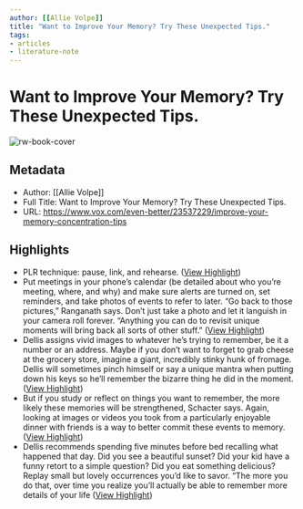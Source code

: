 ```yaml
---
author: [[Allie Volpe]]
title: "Want to Improve Your Memory? Try These Unexpected Tips."
tags: 
- articles
- literature-note
---
```

# Want to Improve Your Memory? Try These Unexpected Tips.

![rw-book-cover](https://cdn.vox-cdn.com/thumbor/7c2x61QOmsFTksAaeQFvqduIUwE=/167x0:2834x2000/1310x983/cdn.vox-cdn.com/uploads/chorus_image/image/71826126/memory02.0.png)

## Metadata
- Author: [[Allie Volpe]]
- Full Title: Want to Improve Your Memory? Try These Unexpected Tips.
- URL: https://www.vox.com/even-better/23537229/improve-your-memory-concentration-tips

## Highlights
- PLR technique: pause, link, and rehearse. ([View Highlight](https://read.readwise.io/read/01gqzgpzqmdzy6s4gsggks7nb9))
- Put meetings in your phone’s calendar (be detailed about who you’re meeting, where, and why) and make sure alerts are turned on, set reminders, and take photos of events to refer to later. “Go back to those pictures,” Ranganath says. Don’t just take a photo and let it languish in your camera roll forever. “Anything you can do to revisit unique moments will bring back all sorts of other stuff.” ([View Highlight](https://read.readwise.io/read/01gqzgqs8s9szts0cgnfbnj96k))
- Dellis assigns vivid images to whatever he’s trying to remember, be it a number or an address. Maybe if you don’t want to forget to grab cheese at the grocery store, imagine a giant, incredibly stinky hunk of fromage. Dellis will sometimes pinch himself or say a unique mantra when putting down his keys so he’ll remember the bizarre thing he did in the moment. ([View Highlight](https://read.readwise.io/read/01gqzgt5kye498bhw8rna6wyq1))
- But if you study or reflect on things you want to remember, the more likely these memories will be strengthened, Schacter says. Again, looking at images or videos you took from a particularly enjoyable dinner with friends is a way to better commit these events to memory. ([View Highlight](https://read.readwise.io/read/01gqzgts7rmya3db4zteaktwt6))
- Dellis recommends spending five minutes before bed recalling what happened that day. Did you see a beautiful sunset? Did your kid have a funny retort to a simple question? Did you eat something delicious? Replay small but lovely occurrences you’d like to savor. “The more you do that, over time you realize you’ll actually be able to remember more details of your life ([View Highlight](https://read.readwise.io/read/01gqzgvdsgx6pcqanqng538t7k))
